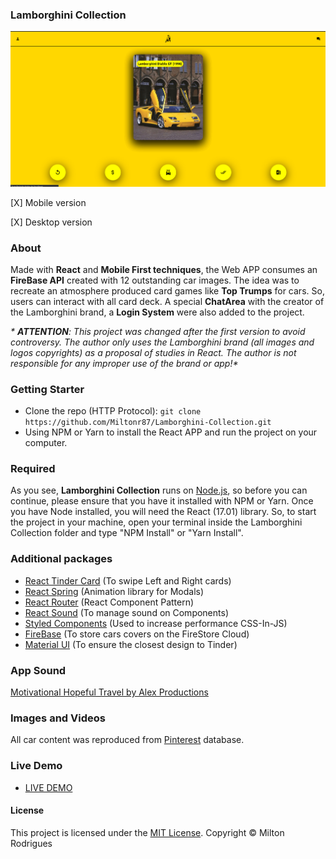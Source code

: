 ### Lamborghini Collection

![Screen Shot](https://github.com/Miltonr87/Lamborghini-Collection/blob/main/lamborghini.png)

[X] Mobile version

[X] Desktop version

### About

Made with **React** and **Mobile First techniques**, the Web APP consumes an **FireBase API** created with 12 outstanding car images. The idea was to recreate an atmosphere produced card games like **Top Trumps** for cars. So, users can interact with all card deck. A special **ChatArea** with the creator of the Lamborghini brand, a **Login System** were also added to the project. 

_* **ATTENTION**: This project was changed after the first version to avoid controversy. The author only uses the Lamborghini brand (all images and logos copyrights) as a proposal of studies in React. The author is not responsible for any improper use of the brand or app!*_

### Getting Starter

- Clone the repo (HTTP Protocol): ```git clone https://github.com/Miltonr87/Lamborghini-Collection.git```
- Using NPM or Yarn to install the React APP and run the project on your computer. 

### Required

As you see, **Lamborghini Collection** runs on [Node.js](https://nodejs.org/), so before you can continue, please ensure that you have it installed with NPM or Yarn. Once you have Node installed, you will need the React (17.01) library. So, to start the project in your machine, open your terminal inside the Lamborghini Collection folder and type "NPM Install" or "Yarn Install".

### Additional packages
- [React Tinder Card](https://github.com/3DJakob/react-tinder-card) (To swipe Left and Right cards)
- [React Spring](https://reactrouter.com/) (Animation library for Modals)
- [React Router](https://reactrouter.com/) (React Component Pattern)
- [React Sound](https://www.npmjs.com/package/react-sound) (To manage sound on Components)
- [Styled Components](https://github.com/styled-components/styled-components) (Used to increase performance CSS-In-JS)
- [FireBase](https://firebase.google.com/) (To store cars covers on the FireStore Cloud)
- [Material UI](https://material-ui.com/pt/) (To ensure the closest design to Tinder)

### App Sound

[Motivational Hopeful Travel by Alex Productions](https://www.free-stock-music.com/alex-productions-motivational-hopeful-travel-home.html)

### Images and Videos

All car content was reproduced from [Pinterest](https://br.pinterest.com/) database.

### Live Demo 

- [LIVE DEMO](https://lamborghini-collection.vercel.app/)

#### License

This project is licensed under the [MIT License](https://magno.mit-license.org/2021). Copyright © Milton Rodrigues

